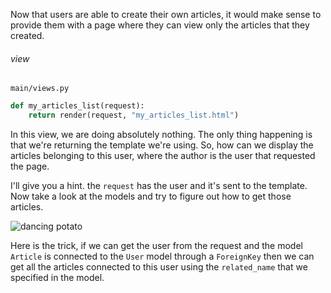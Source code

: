Now that users are able to create their own articles, it would make sense to provide them with a page where they can view only the articles that they created. 


###### view

`main/views.py`
```python
def my_articles_list(request):
	return render(request, "my_articles_list.html")
```

In this view, we are doing absolutely nothing. The only thing happening is that we're returning the template we're using. So, how can we display the articles belonging to this user, where the author is the user that requested the page. 

I'll give you a hint. the `request` has the user and it's sent to the template. Now take a look at the models and try to figure out how to get those articles.  

![dancing potato](https://media1.tenor.com/images/61497871ab091f01703a3f1a624fb3c4/tenor.gif?itemid=11684043)

Here is the trick, if we can get the user from the request and the model `Article` is connected to the `User` model through a `ForeignKey` then we can get all the articles connected to this user using the `related_name` that we specified in the model.